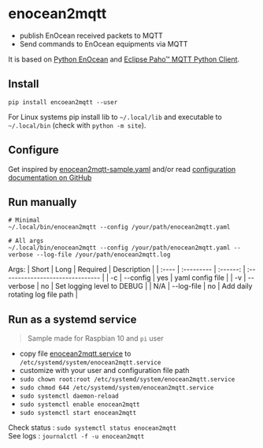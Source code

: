 # enocean2mqtt

* publish EnOcean received packets to MQTT
* Send commands to EnOcean equipments via MQTT

It is based on [Python EnOcean](https://github.com/kipe/enocean) and [Eclipse Paho™ MQTT Python Client](https://github.com/eclipse/paho.mqtt.python).

## Install

```
pip install encoean2mqtt --user
```
For Linux systems pip install lib to `~/.local/lib` and executable to `~/.local/bin` (check with `python -m site`).

## Configure

Get inspired by [enocean2mqtt-sample.yaml](https://github.com/matthieuvw/enocean2mqtt/blob/main/resources/enocean2mqtt-sample.yaml) and/or read [configuration documentation on GitHub](https://github.com/matthieuvw/enocean2mqtt/blob/main/doc/configuration.md)

## Run manually

```
# Minimal
~/.local/bin/enocean2mqtt --config /your/path/enocean2mqtt.yaml

# All args
~/.local/bin/enocean2mqtt --config /your/path/enocean2mqtt.yaml --verbose --log-file /your/path/enocean2mqtt.log
```

Args:
| Short | Long       | Required | Description                      |
| :---- | :--------- | :------: | :------------------------------- |
| -c    | --config   | yes      | yaml config file                 |
| -v    | --verbose  | no       | Set logging level to DEBUG       |
| N/A   | --log-file | no       | Add daily rotating log file path |

## Run as a systemd service

> Sample made for Raspbian 10 and `pi` user

* copy file [enocean2mqtt.service](https://github.com/matthieuvw/enocean2mqtt/blob/main/resources/enocean2mqtt.service) to `/etc/systemd/system/enocean2mqtt.service`
* customize with your user and configuration file path
* `sudo chown root:root /etc/systemd/system/enocean2mqtt.service`
* `sudo chmod 644 /etc/systemd/system/enocean2mqtt.service`
* `sudo systemctl daemon-reload`
* `sudo systemctl enable enocean2mqtt`
* `sudo systemctl start enocean2mqtt`

Check status : `sudo systemctl status enocean2mqtt`  
See logs : `journalctl -f -u enocean2mqtt`  
